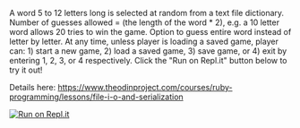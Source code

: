 A word 5 to 12 letters long is selected at random from a text file dictionary. 
Number of guesses allowed = (the length of the word * 2), e.g. a 10 letter word allows 20 tries to win the game. Option to guess entire word instead of letter by letter. At any time, unless player is loading a saved game, player can: 1) start a new game, 2) load a saved game, 3) save game, or 4) exit by entering 1, 2, 3, or 4 respectively. Click the "Run on Repl.it" button below to try it out!

Details here: https://www.theodinproject.com/courses/ruby-programming/lessons/file-i-o-and-serialization

[![Run on Repl.it](https://repl.it/badge/github/Tenacious-Qi/hangman)](https://repl.it/github/Tenacious-Qi/hangman)
